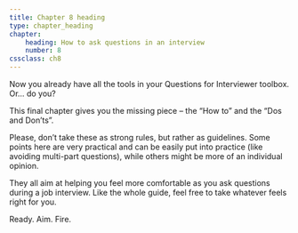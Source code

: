 ```yaml
---
title: Chapter 8 heading
type: chapter_heading
chapter:
    heading: How to ask questions in an interview
    number: 8
cssclass: ch8
---
```

Now you already have all the tools in your Questions for Interviewer toolbox. Or… do you?

This final chapter gives you the missing piece – the “How to” and the “Dos and Don’ts”.

Please, don’t take these as strong rules, but rather as guidelines. Some points here are very practical and can be easily put into practice (like avoiding multi-part questions), while others might be more of an individual opinion.

They all aim at helping you feel more comfortable as you ask questions during a job interview. Like the whole guide, feel free to take whatever feels right for you.

Ready. Aim. Fire.